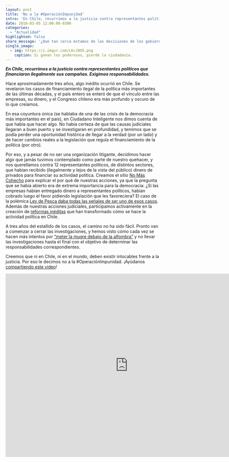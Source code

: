 ```yaml
---
layout: post
title: 'No a la #OperaciónImpunidad'
intro: 'En Chile, recurrimos a la justicia contra representantes políticos que financiaron ilegalmente sus campañas.'
date: 2018-03-05 12:00:00-0300
categories:
  - "Actualidad"
highlighted: false
share_message: '¿Qué tan cerca estamos de las decisiones de los gobierno?'
single_image:
  - img: https://i.imgur.com/LKcJ8O5.png
    caption: Si ganan los poderosos, pierde la ciudadanía.
---
```

***En Chile, recurrimos a la justicia contra representantes políticos que financiaron ilegalmente sus campañas. Exigimos responsabilidades.*** 


Hace aproximadamente tres años, algo inédito ocurrió en Chile. Se revelaron los casos de financiamiento ilegal de la política más importantes de las últimas décadas, y el país entero se enteró de que el vínculo entre las empresas, su dinero, y el Congreso chileno era más profundo y oscuro de lo que creíamos. 

En esa coyuntura única (se hablaba de una de las crisis de la democracia más importantes en el país), en Ciudadano Inteligente nos dimos cuenta de que había que hacer algo. No había certeza de que las causas judiciales llegaran a buen puerto y se investigaran en profundidad, y temimos que se podía perder una oportunidad histórica de llegar a la verdad (por un lado) y de hacer cambios reales a la legislación que regula el financiamiento de la política (por otro). 

Por eso, y a pesar de no ser una organización litigante, decidimos hacer algo que jamás tuvimos contemplado como parte de nuestro quehacer, y nos querellamos contra 12 representantes políticos, de distintos sectores, que habían recibido (ilegalmente y lejos de la vista del público) dinero de privados para financiar su actividad política. Creamos el sitio [No Más Cohecho](http://nomascohecho.cl) para explicar el por qué de nuestras acciones, ya que la pregunta que se había abierto era de extrema importancia para la democracia: ¿Si las empresas habían entregado dinero a representantes políticos, habían cobrado luego el favor pidiendo legislación que les favoreciera? El caso de la polémica [Ley de Pesca daba todas las señales de ser uno de esos casos](http://www.elmostrador.cl/noticias/pais/2017/01/24/van-rysselberghe-era-pauteada-por-gremio-pesquero-mientras-se-debatia-la-ley-de-pesca/). Además de nuestras acciones judiciales, participamos activamente en la creación de [reformas inéditas](https://observatorioanticorrupcion.cl/) que han transformado cómo se hace la actividad política en Chile.

A tres años del estallido de los casos, el camino no ha sido fácil. Pronto van a comenzar a cerrar las investigaciones, y hemos visto cómo cada vez se hacen más intentos por [“meter la mugre debajo de la alfombra”](http://www.t13.cl/noticia/politica/caso-penta-tribunal-confirma-salida-alternativa-ivan-moreira) y no llevar las investigaciones hasta el final con el objetivo de determinar las responsabilidades correspondientes. 

Creemos que ni en Chile, ni en el mundo, deben existir intocables frente a la justicia. Por eso le decimos no a la #OperaciónImpunidad. ¡Ayúdanos [compartiendo este video](https://youtu.be/FLVweoK150A)! 

<iframe width="800" height="600" src="https://www.youtube.com/embed/FLVweoK150A" frameborder="0" allow="autoplay; encrypted-media" allowfullscreen></iframe>
